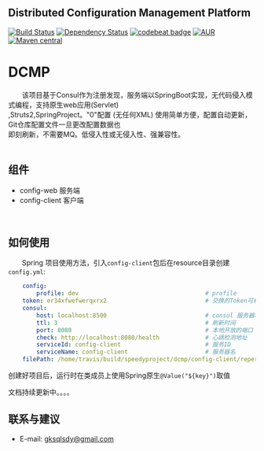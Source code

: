 ## Distributed Configuration Management Platform

[![Build Status](https://travis-ci.org/speedyproject/dcmp.svg?branch=master)](https://travis-ci.org/speedyproject/dcmp)
[![Dependency Status](https://www.versioneye.com/user/projects/59a8c4c00fb24f003d09cf9b/badge.svg?style=flat-square)](https://www.versioneye.com/user/projects/59a8c4c00fb24f003d09cf9b)
[![codebeat badge](https://codebeat.co/badges/ae711829-ac75-4bfc-85b7-64e76e37d10a)](https://codebeat.co/projects/github-com-speedyproject-dcmp-master)
[![AUR](https://img.shields.io/badge/license-GPL-orange.svg)](https://www.gnu.org/licenses/gpl-3.0.html)
[![Maven central](https://maven-badges.herokuapp.com/maven-central/org.nicosoft.config/config-client/badge.svg)](https://maven-badges.herokuapp.com/maven-central/org.nicosoft.config/config-client)


# DCMP

&#12288;&#12288;该项目基于Consul作为注册发现，服务端以SpringBoot实现，无代码侵入模式编程，支持原生web应用(Servlet) <br/>
,Struts2,SpringProject。"0"配置 (无任何XML) 使用简单方便，配置自动更新，Git仓库配置文件一旦更改配置数据也 <br/>
即刻刷新，不需要MQ。低侵入性或无侵入性、强兼容性。<br/>
<br/>

## 组件

*   config-web      服务端
*   config-client   客户端
<br/>

## 如何使用

&#12288;&#12288;Spring 项目使用方法，引入```config-client```包后在resource目录创建```config.yml```: <br/>
```yaml
    config:
        profile: dev                                    # profile                                            
    token: er34xfwefwerqxrx2                            # 交换的Token可有可无
    consul:
        host: localhost:8500                            # consul 服务器地址
        ttl: 3                                          # 刷新时间
        port: 8080                                      # 本地开放的端口
        check: http://localhost:8080/health             # 心跳检测地址
        serviceId: config-client                        # 服务ID
        serviceName: config-client                      # 服务器名
    filePath: /home/travis/build/speedyproject/dcmp/config-client/repertory # 配置文件临时路径
```
创建好项目后，运行时在类成员上使用Spring原生```@Value("${key}")```取值

文档持续更新中。。。。
<br/>

## 联系与建议

*	E-mail: gksqlsdy@gmail.com


